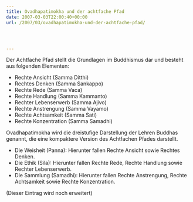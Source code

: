 ```yaml
---
title: Ovadhapatimokha und der achtfache Pfad
date: 2007-03-03T22:00:40+00:00
url: /2007/03/ovadhapatimokha-und-der-achtfache-pfad/




---
```

Der Achtfache Pfad stellt die Grundlagen im Buddhismus dar und besteht aus folgenden Elementen:

* Rechte Ansicht (Samma Ditthi)
* Rechtes Denken (Samma Sankappo)
* Rechte Rede (Samma Vaca)
* Rechte Handlung (Samma Kammanto)
* Rechter Lebenserwerb (Samma Ajivo)
* Rechte Anstrengung (Samma Vayamo)
* Rechte Achtsamkeit (Samma Sati)
* Rechte Konzentration (Samma Samadhi)

Ovadhapatimokha wird die dreistufige Darstellung der Lehren Buddhas genannt, die eine kompaktere Version des Achtfachen Pfades darstellt.

* Die Weisheit (Panna): Hierunter fallen Rechte Ansicht sowie Rechtes Denken.
* Die Ethik (Sila): Hierunter fallen Rechte Rede, Rechte Handlung sowie Rechter Lebens­erwerb.
* Die Sammlung (Samadhi): Hierunter fallen Rechte Anstrengung, Rechte Achtsamkeit sowie Rechte Konzentration.

(Dieser Eintrag wird noch erweitert)
